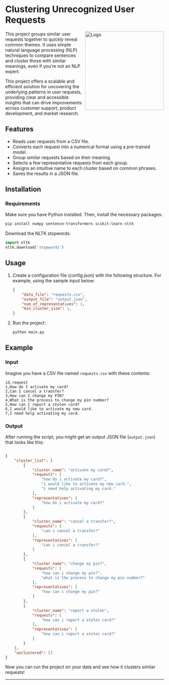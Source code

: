 # Clustering Unrecognized User Requests

<img align="right" src="https://github.com/user-attachments/assets/d65e9bee-51ff-4ffc-9394-85e9c783f2aa" alt="Logo" width="250" />

This project groups similar user requests together to quickly reveal common themes. It uses simple natural language processing (NLP) techniques to compare sentences and cluster those with similar meanings, even if you’re not an NLP expert.

This project offers a scalable and efficient solution for uncovering the underlying patterns in user requests, providing clear and accessible insights that can drive improvements across customer support, product development, and market research.

## Features

- Reads user requests from a CSV file.
- Converts each request into a numerical format using a pre-trained model.
- Group similar requests based on their meaning.
- Selects a few representative requests from each group.
- Assigns an intuitive name to each cluster based on common phrases.
- Saves the results in a JSON file.

## Installation
### Requirements
Make sure you have Python installed. Then, install the necessary packages:
```bash
pip install numpy sentence-transformers scikit-learn nltk
```
Download the NLTK stopwords:
```python
import nltk
nltk.download('stopwords')
```

## Usage
1. Create a configuration file (config.json) with the following structure. For example, using the sample input below:
   ```json
   {
       "data_file": "requests.csv",
       "output_file": "output.json",
       "num_of_representatives": 1,
       "min_cluster_size": 1,
   }
   ```
2. Run the project:
   ```bash
   python main.py
   ```

## Example
### Input
Imagine you have a CSV file named `requests.csv` with these contents:
```
id,request
1,How do I activate my card?
2,Can I cancel a transfer?
3,How can I change my PIN?
4,What is the process to change my pin number?
5,How can I report a stolen card?
6,I would like to activate my new card.
7,I need help activating my card.

```

### Output
After running the script, you might get an output JSON file (`output.json`) that looks like this:
```json

{
    "cluster_list": [
        {
            "cluster_name": "activate my card?",
            "requests": [
                "how do i activate my card?",
                "i would like to activate my new card.",
                "i need help activating my card."
            ],
            "representatives": [
                "how do i activate my card?"
            ]
        },
        {
            "cluster_name": "cancel a transfer?",
            "requests": [
                "can i cancel a transfer?"
            ],
            "representatives": [
                "can i cancel a transfer?"
            ]
        },
        {
            "cluster_name": "change my pin?",
            "requests": [
                "how can i change my pin?",
                "what is the process to change my pin number?"
            ],
            "representatives": [
                "how can i change my pin?"
            ]
        },
        {
            "cluster_name": "report a stolen",
            "requests": [
                "how can i report a stolen card?"
            ],
            "representatives": [
                "how can i report a stolen card?"
            ]
        }
    ],
    "unclustered": []
}

```

Now you can run the project on your data and see how it clusters similar requests!

---
